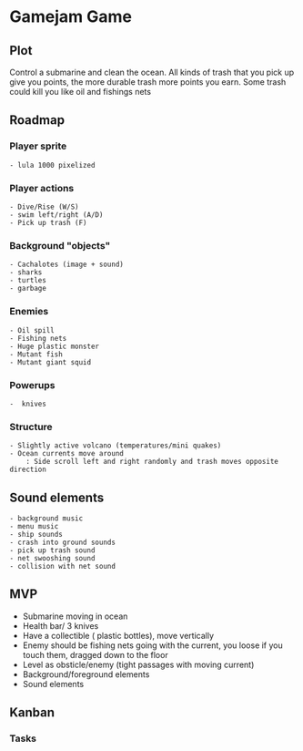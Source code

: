 ﻿# Gamejam Game

## Plot
Control a submarine and clean the ocean. All kinds of trash that you pick up give you points, the more durable trash more points you earn. Some trash could kill you like oil and fishings nets

## Roadmap

### Player sprite
    - lula 1000 pixelized

### Player actions
    - Dive/Rise (W/S)
    - swim left/right (A/D)
    - Pick up trash (F)
    
### Background "objects"
    - Cachalotes (image + sound)
    - sharks
    - turtles
    - garbage

### Enemies
    - Oil spill
    - Fishing nets
    - Huge plastic monster
    - Mutant fish
    - Mutant giant squid

### Powerups
    -  knives

### Structure
    - Slightly active volcano (temperatures/mini quakes)
    - Ocean currents move around
        : Side scroll left and right randomly and trash moves opposite direction
    
## Sound elements
    - background music
    - menu music
    - ship sounds
    - crash into ground sounds
    - pick up trash sound
    - net swooshing sound
    - collision with net sound
    
## MVP
- Submarine moving in ocean
- Health bar/ 3 knives
- Have a collectible ( plastic bottles), move vertically
- Enemy should be fishing nets going with the current, you loose if you touch them, dragged down to the floor
- Level as obsticle/enemy (tight passages with moving current)
- Background/foreground elements
- Sound elements

## Kanban

### Tasks

